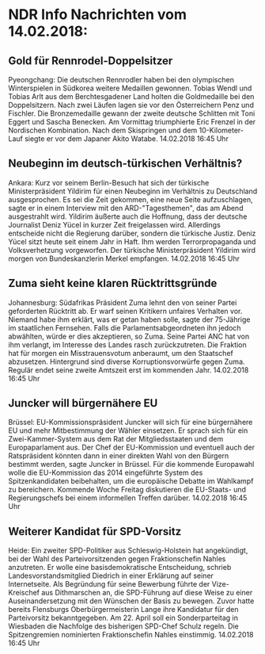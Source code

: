 # NDR Info Nachrichten vom 14.02.2018:


## Gold für Rennrodel-Doppelsitzer
Pyeongchang: Die deutschen Rennrodler haben bei den olympischen Winterspielen in Südkorea weitere Medaillen gewonnen. Tobias Wendl und Tobias Arlt aus dem Berchtesgadener Land holten die Goldmedaille bei den Doppelsitzern. Nach zwei Läufen lagen sie vor den Österreichern Penz und Fischler. Die Bronzemedaille gewann der zweite deutsche Schlitten mit Toni Eggert und Sascha Benecken. Am Vormittag triumphierte Eric Frenzel in der Nordischen Kombination. Nach dem Skispringen und dem 10-Kilometer-Lauf siegte er vor dem Japaner Akito Watabe. 14.02.2018 16:45 Uhr 

## Neubeginn im deutsch-türkischen Verhältnis?
Ankara: Kurz vor seinem Berlin-Besuch hat sich der türkische Ministerpräsident Yildirim für einen Neubeginn im Verhältnis zu Deutschland ausgesprochen. Es sei die Zeit gekommen, eine neue Seite aufzuschlagen, sagte er in einem Interview mit den ARD-"Tagesthemen", das am Abend ausgestrahlt wird. Yildirim äußerte auch die Hoffnung, dass der deutsche Journalist Deniz Yücel in kurzer Zeit freigelassen wird. Allerdings entscheide nicht die Regierung darüber, sondern die türkische Justiz. Deniz Yücel sitzt heute seit einem Jahr in Haft. Ihm werden Terrorpropaganda und Volksverhetzung vorgeworfen. Der türkische Ministerpräsident Yildirim wird morgen von Bundeskanzlerin Merkel empfangen. 14.02.2018 16:45 Uhr 

## Zuma sieht keine klaren Rücktrittsgründe
Johannesburg: Südafrikas Präsident Zuma lehnt den von seiner Partei geforderten Rücktritt ab. Er warf seinen Kritikern unfaires Verhalten vor. Niemand habe ihm erklärt, was er getan haben solle, sagte der 75-Jährige im staatlichen Fernsehen. Falls die Parlamentsabgeordneten ihn jedoch abwählten, würde er dies akzeptieren, so Zuma. Seine Partei ANC hat von ihm verlangt, im Interesse des Landes rasch zurückzutreten. Die Fraktion hat für morgen ein Misstrauensvotum anberaumt, um den Staatschef abzusetzen. Hintergrund sind diverse Korruptionsvorwürfe gegen Zuma. Regulär endet seine zweite Amtszeit erst im kommenden Jahr. 14.02.2018 16:45 Uhr 

## Juncker will bürgernähere EU
Brüssel: EU-Kommissionspräsident Juncker will sich für eine bürgernähere EU und mehr Mitbestimmung der Wähler einsetzen. Er sprach sich für ein Zwei-Kammer-System aus dem Rat der Mitgliedsstaaten und dem Europaparlament aus. Der Chef der EU-Kommission und eventuell auch der Ratspräsident könnten dann in einer direkten Wahl von den Bürgern bestimmt werden, sagte Juncker in Brüssel. Für die kommende Europawahl wolle die EU-Kommission das 2014 eingeführte System des Spitzenkandidaten beibehalten, um die europäische Debatte im Wahlkampf zu bereichern. Kommende Woche Freitag diskutieren die EU-Staats- und Regierungschefs bei einem informellen Treffen darüber. 14.02.2018 16:45 Uhr 

## Weiterer Kandidat für SPD-Vorsitz
Heide: Ein zweiter SPD-Politiker aus Schleswig-Holstein hat angekündigt, bei der Wahl des Parteivorsitzenden gegen Fraktionschefin Nahles anzutreten. Er wolle eine basisdemokratische Entscheidung, schrieb Landesvorstandsmitglied Diedrich in einer Erklärung auf seiner Internetseite. Als Begründung für seine Bewerbung führte der Vize-Kreischef aus Dithmarschen an, die SPD-Führung auf diese Weise zu einer Auseinandersetzung mit den Wünschen der Basis zu bewegen. Zuvor hatte bereits Flensburgs Oberbürgermeisterin Lange ihre Kandidatur für den Parteivorsitz bekanntgegeben. Am 22. April soll ein Sonderparteitag in Wiesbaden die Nachfolge des bisherigen SPD-Chef Schulz regeln. Die Spitzengremien nominierten Fraktionschefin Nahles einstimmig. 14.02.2018 16:45 Uhr 
